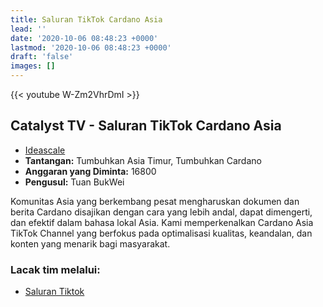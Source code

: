 ```yaml
---
title: Saluran TikTok Cardano Asia
lead: ''
date: '2020-10-06 08:48:23 +0000'
lastmod: '2020-10-06 08:48:23 +0000'
draft: 'false'
images: []
---
```


{{&lt;  youtube W-Zm2VhrDmI &gt;}}

## Catalyst TV - Saluran TikTok Cardano Asia

- [Ideascale](https://cardano.ideascale.com/c/idea/423145)
- **Tantangan:** Tumbuhkan Asia Timur, Tumbuhkan Cardano
- **Anggaran yang Diminta:** 16800
- **Pengusul:** Tuan BukWei

Komunitas Asia yang berkembang pesat mengharuskan dokumen dan berita Cardano disajikan dengan cara yang lebih andal, dapat dimengerti, dan efektif dalam bahasa lokal Asia. Kami memperkenalkan Cardano Asia TikTok Channel yang berfokus pada optimalisasi kualitas, keandalan, dan konten yang menarik bagi masyarakat.

### Lacak tim melalui:

- [Saluran Tiktok](https://www.tiktok.com/@cardano.asia)

